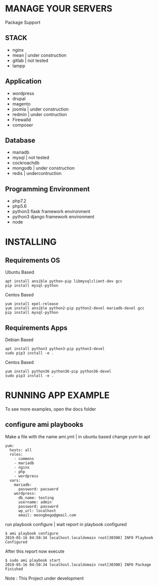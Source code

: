 # MANAGE YOUR SERVERS 

Package Support

## STACK
- nginx
- mean | under construction
- gitlab | not tested
- lampp

## Application
- wordpress
- drupal
- magento
- joomla | under construction
- redmin | under contruction
- Firewalld
- composer

## Database
- mariadb
- mysql | not tested
- cockroachdb
- mongodb | under construction
- redis | undercontruction

## Programming Environment
- php7.2
- php5.6
- python3 flask framework environment
- python3 django framework environment
- node


# INSTALLING
## Requirements OS
Ubuntu Based
```
apt install ansible python-pip libmysqlclient-dev gcc
pip install mysql-python
```

Centos Based
```
yum install epel-release
yum install ansible python2-pip python2-devel mariadb-devel gcc
pip install mysql-python
```

## Requirements Apps

Debian Based
```
apt install python3 python3-pip python3-devel
sudo pip3 install -e .
```

Centos Based
```
yum install python36 python36-pip python36-devel
sudo pip3 install -e .
```

# RUNNING APP EXAMPLE
To see more examples, open the docs folder

## configure ami playbooks

Make a file with the name ami.yml | in ubuntu based change yum to apt
```
yum:
  hosts: all
  roles:
    - commons
    - mariadb
    - nginx
    - php
    - wordpress
  vars:
    mariadb:
      password: password
    wordpress:
      db_name: testing
      username: admin
      password: password
      wp_url: localhost
      email: meongbego@gmail.com
```
run playbook configure | wait report in playbook configured
```
$ ami playbook configure
2019-05-16 04:50:34 localhost.localdomain root[30300] INFO Playbook Configured
```
After this report now execute 
```
$ sudo ami playbook start
2019-05-16 04:50:34 localhost.localdomain root[30300] INFO Package Finished
```

Note : This Project under development

